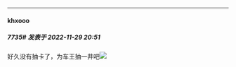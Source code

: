 

*****

####  khxooo  
##### 7735#       发表于 2022-11-29 20:51

好久没有抽卡了，为车王抽一井吧<img src="https://static.saraba1st.com/image/smiley/face2017/033.png" referrerpolicy="no-referrer">

